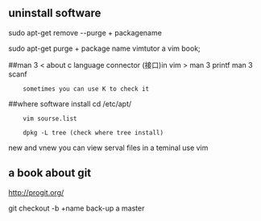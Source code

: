 ## uninstall software 

sudo apt-get remove --purge + packagename

sudo apt-get purge + package name
vimtutor   a vim book;

##man 3 < about c language connector (接口)in vim > 
        man 3 printf     man 3 scanf 

        sometimes you can use K to check it 

##where software install
        cd /etc/apt/

        vim sourse.list

        dpkg -L tree (check where tree install)

new and vnew
        you can view serval files in a teminal use vim 

## a book about git

http://progit.org/

git checkout -b +name
        back-up a master


